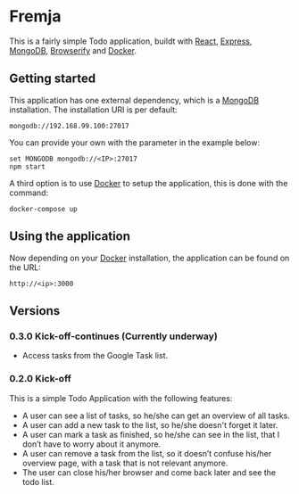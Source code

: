 # Fremja

This is a fairly simple Todo application, buildt with [React](https://facebook.github.io/react/), [Express](http://expressjs.com/), [MongoDB](https://www.mongodb.org/), [Browserify](http://browserify.org/) and [Docker](https://www.docker.com/).

## Getting started

This application has one external dependency, which is a [MongoDB](https://www.mongodb.org/) installation. The installation URI is per default:

    mongodb://192.168.99.100:27017

You can provide your own with the parameter in the example below:

    set MONGODB mongodb://<IP>:27017
    npm start

A third option is to use [Docker](https://www.docker.com/) to setup the application, this is done with the command:

    docker-compose up

## Using the application

Now depending on your [Docker](https://www.docker.com/) installation, the application can be found on the URL:

    http://<ip>:3000

## Versions

### 0.3.0 Kick-off-continues (Currently underway)

* Access tasks from the Google Task list.

### 0.2.0 Kick-off

This is a simple Todo Application with the following features:

* A user can see a list of tasks, so he/she can get an overview of all tasks.
* A user can add a new task to the list, so he/she doesn't forget it later.
* A user can mark a task as finished, so he/she can see in the list, that I don’t have to worry about it anymore.
* A user can remove a task from the list, so it doesn’t confuse his/her overview page, with a task that is not relevant anymore.
* The user can close his/her browser and come back later and see the todo list.
